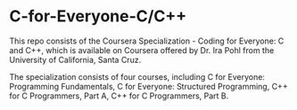 # C-for-Everyone-C/C++

This repo consists of the Coursera Specialization - Coding for Everyone: C and C++, which is available on Coursera offered by Dr. Ira Pohl from the University of California, Santa Cruz. 

The specialization consists of four courses, including C for Everyone: Programming Fundamentals, C for Everyone: Structured Programming, C++ for C Programmers, Part A, C++ for C Programmers, Part B.
